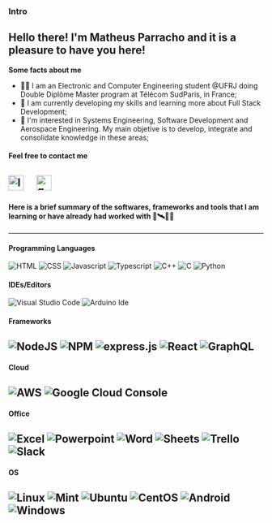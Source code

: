 ### Intro
Hello there! I'm Matheus Parracho and it is a pleasure to have you here!
---
**Some facts about me**
* 👨‍💻 I am an Electronic and Computer Engineering student @UFRJ doing Double Diplôme Master program at Télécom SudParis, in France;
* 📝 I am currently developing my skills and learning more about Full Stack Development;
* 🤩 I'm interested in Systems Engineering, Software Development and Aerospace Engineering. My main objetive is to develop, integrate and consolidate knowledge in these areas;
#### **Feel free to contact me**
<a href="https://www.linkedin.com/in/matheus-parracho-b8a8891a2/"><img src="https://www.vectorlogo.zone/logos/linkedin/linkedin-icon.svg" width="30px" alt="linkedin"></a>
&nbsp; &nbsp;
<a href="mailto:matheus.parracho@poli.ufrj.br"><img src="https://upload.wikimedia.org/wikipedia/commons/thumb/7/7e/Gmail_icon_%282020%29.svg/512px-Gmail_icon_%282020%29.svg.png" width="30px" alt="gmail"></a>
---
#### Here is a brief summary of the softwares, frameworks and tools that I am learning or have already had worked with 🚀🛰️👨‍💻
---
#### Programming Languages
![HTML](https://img.shields.io/badge/HTML5-E34F26?style=for-the-badge&logo=html5&logoColor=white)
![CSS](https://img.shields.io/badge/CSS-239120?&style=for-the-badge&logo=css3&logoColor=white)
![Javascript](https://img.shields.io/badge/JavaScript-F7DF1E?style=for-the-badge&logo=javascript&logoColor=black)
![Typescript](https://img.shields.io/badge/TypeScript-007ACC?style=for-the-badge&logo=typescript&logoColor=white)
![C++](https://img.shields.io/badge/C%2B%2B-00599C?style=for-the-badge&logo=c%2B%2B&logoColor=white)
![C](   https://img.shields.io/badge/C-00599C?style=for-the-badge&logo=c&logoColor=white)
![Python](https://img.shields.io/badge/Python-3776AB?style=for-the-badge&logo=python&logoColor=white)
#### IDEs/Editors
![Visual Studio Code](https://img.shields.io/badge/VisualStudioCode-0078d7.svg?style=for-the-badge&logo=visual-studio-code&logoColor=white)
![Arduino Ide](https://img.shields.io/badge/Arduino_IDE-00979D?style=for-the-badge&logo=arduino&logoColor=white)
#### Frameworks
![NodeJS](https://img.shields.io/badge/Node.js-339933?style=for-the-badge&logo=nodedotjs&logoColor=white)
![NPM](https://img.shields.io/badge/npm-CB3837?style=for-the-badge&logo=npm&logoColor=white)
![express.js](https://img.shields.io/badge/Express.js-000000?style=for-the-badge&logo=express&logoColor=white)
![React](https://img.shields.io/badge/React-20232A?style=for-the-badge&logo=react&logoColor=61DAFB)
![GraphQL](https://img.shields.io/badge/GraphQl-E10098?style=for-the-badge&logo=graphql&logoColor=white)
---
#### Cloud
![AWS](https://img.shields.io/badge/Amazon_AWS-232F3E?style=for-the-badge&logo=amazon-aws&logoColor=white)
![Google Cloud Console](https://img.shields.io/badge/Google_Cloud-00C7B7?style=for-the-badge&logo=netlify&logoColor=white)
---
#### Office
![Excel](https://img.shields.io/badge/Microsoft_Excel-217346?style=for-the-badge&logo=microsoft-excel&logoColor=white)
![Powerpoint](https://img.shields.io/badge/Microsoft_PowerPoint-B7472A?style=for-the-badge&logo=microsoft-powerpoint&logoColor=white)
![Word](https://img.shields.io/badge/Microsoft_Word-2B579A?style=for-the-badge&logo=microsoft-word&logoColor=white)
![Sheets](https://img.shields.io/badge/Google%20Sheets-34A853?style=for-the-badge&logo=google-sheets&logoColor=white)
![Trello](https://img.shields.io/badge/Trello-0052CC?style=for-the-badge&logo=trello&logoColor=white)
![Slack](https://img.shields.io/badge/Slack-4A154B?style=for-the-badge&logo=slack&logoColor=white)
---
#### OS
![Linux](https://img.shields.io/badge/Linux-FCC624?style=for-the-badge&logo=linux&logoColor=black)
![Mint](https://img.shields.io/badge/Linux_Mint-87CF3E?style=for-the-badge&logo=linux-mint&logoColor=white)
![Ubuntu](https://img.shields.io/badge/Ubuntu-E95420?style=for-the-badge&logo=ubuntu&logoColor=white)
![CentOS](https://img.shields.io/badge/Cent%20OS-262577?style=for-the-badge&logo=CentOS&logoColor=white)
![Android](https://img.shields.io/badge/Android-3DDC84?style=for-the-badge&logo=android&logoColor=white)
![Windows](https://img.shields.io/badge/Windows-0078D6?style=for-the-badge&logo=windows&logoColor=white)
---
